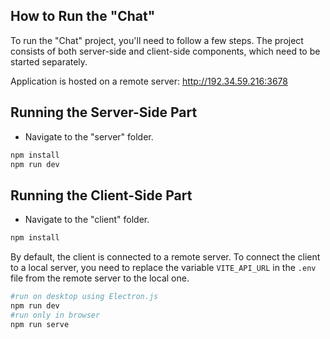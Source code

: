 ## How to Run the "Chat"
To run the "Chat" project, you'll need to follow a few steps. The project consists of both server-side and client-side components, which need to be started separately.


Application is hosted on a remote server: http://192.34.59.216:3678
## Running the Server-Side Part
- Navigate to the "server" folder.
```bash
npm install
npm run dev
```

## Running the Client-Side Part
- Navigate to the "client" folder.

```bash
npm install
```
By default, the client is connected to a remote server. 
To connect the client to a local server, you need to replace the variable `VITE_API_URL` in the `.env` file from the remote server to the local one.

```bash
#run on desktop using Electron.js
npm run dev
#run only in browser
npm run serve
```


